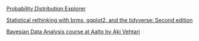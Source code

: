 [Probability Distribution Explorer](https://distribution-explorer.github.io/index.html)

[Statistical rethinking with brms, ggplot2, and the tidyverse: Second edition](https://bookdown.org/content/4857/)

[Bayesian Data Analysis course at Aalto by Aki Vehtari](https://avehtari.github.io/BDA_course_Aalto/index.html)